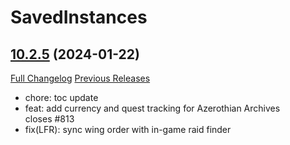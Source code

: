 # SavedInstances

## [10.2.5](https://github.com/SavedInstances/SavedInstances/tree/10.2.5) (2024-01-22)
[Full Changelog](https://github.com/SavedInstances/SavedInstances/compare/10.2.2...10.2.5) [Previous Releases](https://github.com/SavedInstances/SavedInstances/releases)

- chore: toc update  
- feat: add currency and quest tracking for Azerothian Archives  
    closes #813  
- fix(LFR): sync wing order with in-game raid finder  
